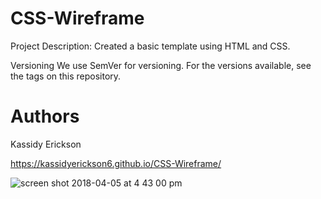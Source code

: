 # CSS-Wireframe
Project Description: Created a basic template using HTML and CSS.

Versioning
We use SemVer for versioning. For the versions available, see the tags on this repository.

# Authors
Kassidy Erickson

https://kassidyerickson6.github.io/CSS-Wireframe/

![screen shot 2018-04-05 at 4 43 00 pm](https://user-images.githubusercontent.com/30784677/38397076-7664819a-38f0-11e8-9743-f1982db9e705.png)

